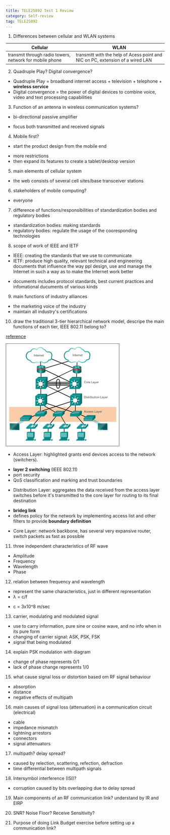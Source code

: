 ```yaml
---
title: TELE25892 Test 1 Review
category: Self-review
tag: TELE25892
---
```

1. Differences between cellular and WLAN systems

 Cellular | WLAN 
 --- | ---
 transmit through radio towers, network for mobile phone | transmitt with the help of Acess point and NIC on PC, extension of a wired LAN

2. Quadruple Play? Digital convergence?
* Quadruple Play = broadband internet access + television + telephone + **wireless service**
* Digital convergence = the power of digital devices to combine voice, video and text processing capabilities

3. Function of an antenna in wireless communication systems?
* bi-directional passive amplifier
 - focus both transmitted and received signals

4. Mobile first?
* start the product design from the mobile end
 - more restrictions
 - then expand its features to create a tablet/desktop version

5. main elements of cellular system
* the web consists of several cell sites/base transceiver stations

6. stakeholders of mobile computing?
* everyone

7. difference of functions/responsibilities of standardization bodies and regulatory bodies
* standardization bodies: making standards
* regulatory bodies: regulate the usage of the cooresponding technologies

8. scope of work of IEEE and IETF
* IEEE: creating the standards that we use to communicate
* IETF: produce high quality, relevant technical and engineering documents that influence the way ppl design, use and manage the Internet in such a way as to make the Internet work better
 - documents includes protocol standards, best current practices and infomational ducuments of various kinds

9. main functions of industry alliances
* the marketing voice of the industry
* maintain all industry's certifications

10. draw the traditional 3-tier hierarchical network model, descripe the main functions of each tier, IEEE 802.11 belong to?

[reference](http://www.ciscopress.com/articles/article.asp?p=2202410&seqNum=4)

![structure](/assets/images/post_images/tele20892-test1-1.jpg)
* Access Layer: highlighted grants end devices access to the network (switchers).
 - **layer 2 switching** (IEEE 802.11)
 - port security
 - QoS classification and marking and trust boundaries
* Distribution Layer: aggregates the data received from the access layer switches before it's transmitted to the core layer for routing to its final destination
 - **brideg link**
 - defines policy for the network by implementing access list and other filters to provide **boundary definition**
* Core Layer: network backbone, has several very expansive router, switch packets as fast as possible

11. three independent characteristics of RF wave
* Amplitude
* Frequency
* Wavelength
* Phase

12. relation between frequency and wavelength
* represent the same characteristics, just in different representation
* λ = c/f
 - c = 3x10^8 m/sec

13. carrier, modulating and modulated signal
* use to carry information, pure sine or cosine wave, and no info when in its pure form
* changing of carrier signal: ASK, PSK, FSK
* signal that being modulated

14. explain PSK modulation with diagram
* change of phase represents 0/1
* lack of phase change represents 1/0

15. what cause signal loss or distortion based om RF signal behaviour
* absorption
* distance
* negative effects of multipath

16. main causes of signal loss (attenuation) in a communication circuit (electrical)
* cable
* impedance mismatch
* lightning arrestors
* connectors
* signal attenuators

17. multipath? delay spread?
* caused by relection, scattering, refection, defraction
* time differential between multipath signals

18. Intersymbol interference (ISI)?
* corruption caused by bits overlapping due to delay spread

19. Main components of an RF communication link? understand by IR and EIRP

20. SNR? Noise Floor? Receive Sensitivity?

21. Purpose of doing Link Budget exercise before setting up a communication link?



